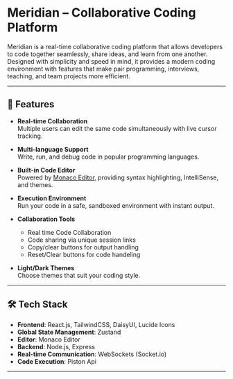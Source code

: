 # Meridian – Collaborative Coding Platform

Meridian is a real-time collaborative coding platform that allows developers to code together seamlessly, share ideas, and learn from one another. Designed with simplicity and speed in mind, it provides a modern coding environment with features that make pair programming, interviews, teaching, and team projects more efficient.

---

## 🚀 Features

- **Real-time Collaboration**  
  Multiple users can edit the same code simultaneously with live cursor tracking.

- **Multi-language Support**  
  Write, run, and debug code in popular programming languages.

- **Built-in Code Editor**  
  Powered by [Monaco Editor](https://microsoft.github.io/monaco-editor/), providing syntax highlighting, IntelliSense, and themes.

- **Execution Environment**  
  Run your code in a safe, sandboxed environment with instant output.

- **Collaboration Tools**

  - Real time Code Collaboration
  - Code sharing via unique session links
  - Copy/clear buttons for output handling
  - Reset/Clear buttons for code handeling

- **Light/Dark Themes**  
  Choose themes that suit your coding style.

---

## 🛠️ Tech Stack

- **Frontend**: React.js, TailwindCSS, DaisyUI, Lucide Icons
- **Global State Management**: Zustand
- **Editor**: Monaco Editor
- **Backend**: Node.js, Express
- **Real-time Communication**: WebSockets (Socket.io)
- **Code Execution**: Piston Api

---
